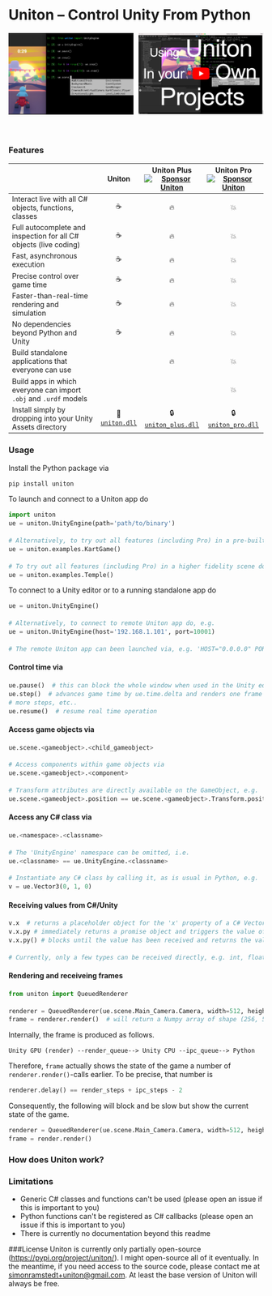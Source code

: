 # Uniton – Control Unity From Python

[comment]: <> (Uniton is a framework to control the Unity game engine from Python. Here is a three-minute intro video:)

[comment]: <> ([![]&#40;./res/yt_thumbnail.png&#41;]&#40;https://www.youtube.com/watch?v=FIpt2yv623k&#41;)

<div style="width:100%; display: flex; flex-direction: row; justify-content: space-between;">
  <div style="width: 49%;">
    <img src="./res/screenshot1.png"/>
  </div>
  <div style="width: 49%;">
  <a href="https://www.youtube.com/watch?v=FIpt2yv623k"><img src="./res/yt_thumbnail.png"/></a>
  </div>
</div>
<br><br>

### Features

[comment]: <> (Edit the table below via https://www.tablesgenerator.com/markdown_tables)

|                                                                   	|                                          Uniton                                         	| Uniton Plus<br> [![Sponsor Uniton](https://img.shields.io/static/v1?label=Sponsor&message=Uniton&logo=GitHub)](https://github.com/sponsors/uniton-dev) 	| Uniton Pro<br>[![Sponsor Uniton](https://img.shields.io/static/v1?label=Sponsor&message=Uniton&logo=GitHub)](https://github.com/sponsors/uniton-dev) 	|
|-------------------------------------------------------------------	|:---------------------------------------------------------------------------------------:	|:------------------------------------------------------------------------------------------------------------------------------------------------------:	|:----------------------------------------------------------------------------------------------------------------------------------------------------:	|
| Interact live with all C# objects, functions, classes             	|                                            ☕️                                            	|                                                                            🔥                                                                           	|                                                                           💥                                                                          	|
| Full autocomplete and inspection for all C# objects (live coding) 	|                                            ☕️                                            	|                                                                            🔥                                                                           	|                                                                           💥                                                                          	|
| Fast, asynchronous execution                                      	|                                            ☕️                                            	|                                                                            🔥                                                                           	|                                                                           💥                                                                          	|
| Precise control over game time                                    	|                                            ☕️                                            	|                                                                            🔥                                                                           	|                                                                           💥                                                                          	|
| Faster-than-real-time rendering and simulation                    	|                                            ☕️                                            	|                                                                            🔥                                                                           	|                                                                           💥                                                                          	|
| No dependencies beyond Python and Unity                           	|                                            ☕️                                            	|                                                                            🔥                                                                           	|                                                                           💥                                                                          	|
| Build standalone applications that everyone can use               	|                                                                                         	|                                                                            🔥                                                                           	|                                                                           💥                                                                          	|
| Build apps in which everyone can import `.obj` and `.urdf` models 	|                                                                                         	|                                                                                                                                                        	|                                                                           💥                                                                          	|
| Install simply by dropping into your Unity Assets directory       	| 🤗<br>[`uniton.dll`](https://github.com/rmst/uniton/releases/latest/download/uniton.dll) 	|                      🔒<br>[`uniton_plus.dll`](https://github.com/uniton-dev/uniton-plus/releases/latest/download/uniton-plus.dll)                      	|                       🔒<br>[`uniton_pro.dll`](https://github.com/uniton-dev/uniton-pro/releases/latest/download/uniton-pro.dll)                      	|


### Usage
Install the Python package via
```bash
pip install uniton
```


To launch and connect to a Uniton app do
```python
import uniton
ue = uniton.UnityEngine(path='path/to/binary')

# Alternatively, to try out all features (including Pro) in a pre-built app do
ue = uniton.examples.KartGame()

# To try out all features (including Pro) in a higher fidelity scene do
ue = uniton.examples.Temple()
```

To connect to a Unity editor or to a running standalone app do
```python
ue = uniton.UnityEngine()

# Alternatively, to connect to remote Uniton app do, e.g.
ue = uniton.UnityEngine(host='192.168.1.101', port=10001)

# The remote Uniton app can been launched via, e.g. 'HOST="0.0.0.0" PORT=10001 path/to/binary'

```

#### Control time via
```python
ue.pause()  # this can block the whole window when used in the Unity editor
ue.step()  # advances game time by ue.time.delta and renders one frame
# more steps, etc..
ue.resume()  # resume real time operation
```

#### Access game objects via
```python
ue.scene.<gameobject>.<child_gameobject>

# Access components within game objects via
ue.scene.<gameobject>.<component>

# Transform attributes are directly available on the GameObject, e.g.
ue.scene.<gameobject>.position == ue.scene.<gameobject>.Transform.position
```

#### Access any C# class via
```python
ue.<namespace>.<classname>

# The 'UnityEngine' namespace can be omitted, i.e.
ue.<classname> == ue.UnityEngine.<classname>

# Instantiate any C# class by calling it, as is usual in Python, e.g.
v = ue.Vector3(0, 1, 0)
```

#### Receiving values from C#/Unity
```python
v.x  # returns a placeholder object for the 'x' property of a C# Vector3 object
v.x.py # immediately returns a promise object and triggers the value of 'v.x' to be sent to Python asynchronously
v.x.py() # blocks until the value has been received and returns the value

# Currently, only a few types can be received directly, e.g. int, float, str, byte arrays.
```

#### Rendering and receiveing frames
```python
from uniton import QueuedRenderer

renderer = QueuedRenderer(ue.scene.Main_Camera.Camera, width=512, height=256, render_steps=4, ipc_steps=3)
frame = renderer.render()  # will return a Numpy array of shape (256, 512, 3) and dtype 'uint8'
```

Internally, the frame is produced as follows.
```
Unity GPU (render) --render_queue--> Unity CPU --ipc_queue--> Python
```

Therefore, `frame` actually shows the state of the game a number of `renderer.render()`-calls earlier. To be precise, that number is

```python
renderer.delay() == render_steps + ipc_steps - 2
```

Consequently, the following will block and be slow but show the current state of the game.
```python
renderer = QueuedRenderer(ue.scene.Main_Camera.Camera, width=512, height=256, render_steps=1, ipc_steps=1)
frame = render.render()
```

### How does Uniton work?



### Limitations
- Generic C# classes and functions can't be used (please open an issue if this is important to you)
- Python functions can't be registered as C# callbacks (please open an issue if this is important to you)
- There is currently no documentation beyond this readme 


###License
Uniton is currently only partially open-source (https://pypi.org/project/uniton/). I might open-source all of it eventually. In the meantime, if you need access to the source code, please contact me at simonramstedt+uniton@gmail.com. At least the base version of Uniton will always be free. 

